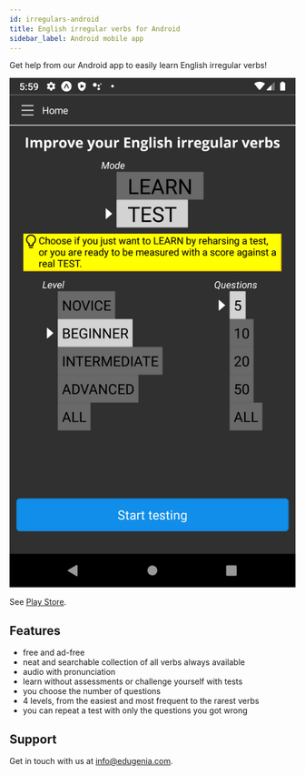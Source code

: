 ```yaml
---
id: irregulars-android
title: English irregular verbs for Android
sidebar_label: Android mobile app
---
```


Get help from our Android app to easily learn English irregular verbs!

![img](../static/img/irregulars/android/Screenshot_1.png)

See [Play Store](https://play.google.com/store/apps/details?id=com.edugenia.irregular).

## Features

* free and ad-free
* neat and searchable collection of all verbs always available
* audio with pronunciation
* learn without assessments or challenge yourself with tests
* you choose the number of questions
* 4 levels, from the easiest and most frequent to the rarest verbs
* you can repeat a test with only the questions you got wrong

## Support

Get in touch with us at [info@edugenia.com](mailto:info@edugenia.com).
